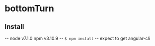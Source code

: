 # bottomTurn

## Install
-- node v7.1.0 npm v3.10.9
-- `$ npm install`
-- expect to get angular-cli
